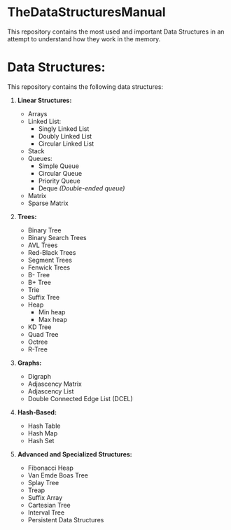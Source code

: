 # TheDataStructuresManual
 This repository contains the most used and important Data Structures in an attempt to understand how they work in the memory.


# Data Structures:
This repository contains the following data structures:
1. <b>Linear Structures:</b>
    - Arrays
    - Linked List:
        - Singly Linked List
        - Doubly Linked List
        - Circular Linked List
    - Stack
    - Queues:
        - Simple Queue
        - Circular Queue
        - Priority Queue
        - Deque <i>(Double-ended queue)</i>
    - Matrix
    - Sparse Matrix

2. <b>Trees:</b>
    - Binary Tree
    - Binary Search Trees
    - AVL Trees
    - Red-Black Trees
    - Segment Trees
    - Fenwick Trees
    - B- Tree
    - B+ Tree
    - Trie
    - Suffix Tree
    - Heap
        - Min heap
        - Max heap
    - KD Tree
    - Quad Tree
    - Octree
    - R-Tree

3. <b>Graphs:</b>
    - Digraph
    - Adjascency Matrix
    - Adjascency List
    - Double Connected Edge List (DCEL)

4. <b>Hash-Based:</b>
    - Hash Table
    - Hash Map
    - Hash Set

5. <b>Advanced and Specialized Structures:</b>
    - Fibonacci Heap
    - Van Emde Boas Tree
    - Splay Tree
    - Treap
    - Suffix Array
    - Cartesian Tree
    - Interval Tree
    - Persistent Data Structures
